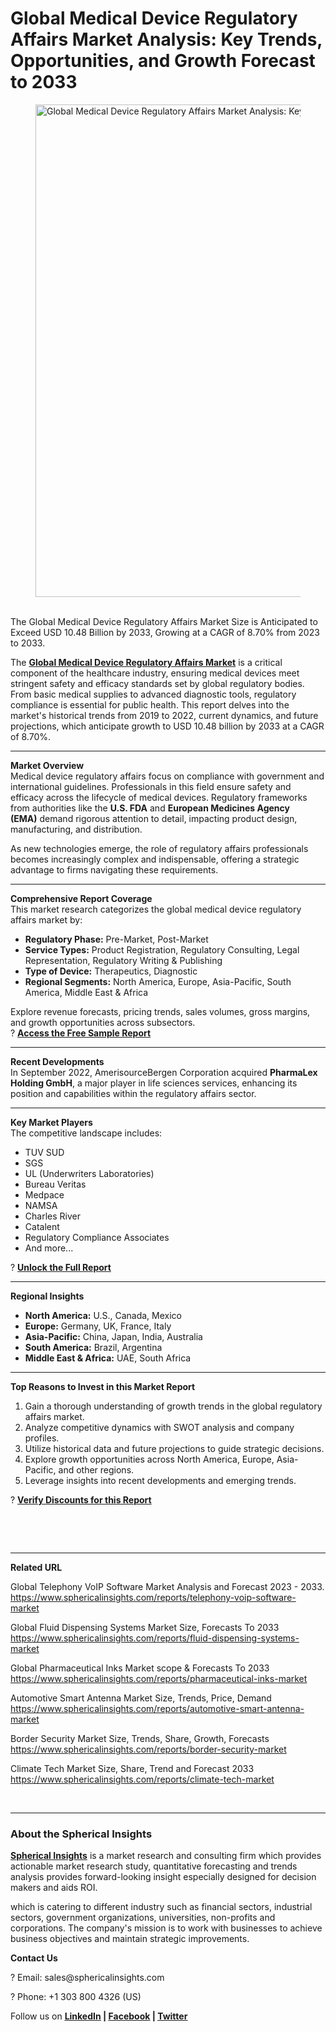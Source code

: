 <h1>Global Medical Device Regulatory Affairs Market Analysis: Key Trends, Opportunities, and Growth Forecast to 2033</h1>
<figure class="content-body__image"><img class="lazyload" src="https://fortunetelleroracle.com/upload/media/posts/2025-01/17/global-medical-device-regulatory-affairs-market-analysis-key-trends-opportunities-and-growth-forecast-to-2033_1737104991-b.jpg" alt="Global Medical Device Regulatory Affairs Market Analysis: Key Trends, Opportunities, and Growth Forecast to 2033" width="788" data-src="https://fortunetelleroracle.com/upload/media/posts/2025-01/17/global-medical-device-regulatory-affairs-market-analysis-key-trends-opportunities-and-growth-forecast-to-2033_1737104991-b.jpg" /></figure>
<div>&nbsp;</div>
<div class="content-body__description">The Global Medical Device Regulatory Affairs Market Size is Anticipated to Exceed USD 10.48 Billion by 2033, Growing at a CAGR of 8.70% from 2023 to 2033.</div>
<div class="content-body__detail">
<section id="section_0" class="entry fr-view">
<p>The&nbsp;<strong><a href="https://www.sphericalinsights.com/reports/medical-device-regulatory-affairs-market" target="_blank" rel="noopener">Global Medical Device Regulatory Affairs Market</a></strong>&nbsp;is a critical component of the healthcare industry, ensuring medical devices meet stringent safety and efficacy standards set by global regulatory bodies. From basic medical supplies to advanced diagnostic tools, regulatory compliance is essential for public health. This report delves into the market's historical trends from 2019 to 2022, current dynamics, and future projections, which anticipate growth to USD 10.48 billion by 2033 at a CAGR of 8.70%.</p>
<hr />
<p><strong>Market Overview</strong><br />Medical device regulatory affairs focus on compliance with government and international guidelines. Professionals in this field ensure safety and efficacy across the lifecycle of medical devices. Regulatory frameworks from authorities like the&nbsp;<strong>U.S. FDA</strong>&nbsp;and&nbsp;<strong>European Medicines Agency (EMA)</strong>&nbsp;demand rigorous attention to detail, impacting product design, manufacturing, and distribution.</p>
<p>As new technologies emerge, the role of regulatory affairs professionals becomes increasingly complex and indispensable, offering a strategic advantage to firms navigating these requirements.</p>
<hr />
<p><strong>Comprehensive Report Coverage</strong><br />This market research categorizes the global medical device regulatory affairs market by:</p>
<ul>
<li><strong>Regulatory Phase:</strong>&nbsp;Pre-Market, Post-Market</li>
<li><strong>Service Types:</strong>&nbsp;Product Registration, Regulatory Consulting, Legal Representation, Regulatory Writing &amp; Publishing</li>
<li><strong>Type of Device:</strong>&nbsp;Therapeutics, Diagnostic</li>
<li><strong>Regional Segments:</strong>&nbsp;North America, Europe, Asia-Pacific, South America, Middle East &amp; Africa</li>
</ul>
<p>Explore revenue forecasts, pricing trends, sales volumes, gross margins, and growth opportunities across subsectors.<br />?&nbsp;<strong><a href="https://www.sphericalinsights.com/request-sample/5985" target="_blank" rel="noopener">Access the Free Sample Report</a></strong></p>
<hr />
<p><strong>Recent Developments</strong><br />In September 2022, AmerisourceBergen Corporation acquired&nbsp;<strong>PharmaLex Holding GmbH</strong>, a major player in life sciences services, enhancing its position and capabilities within the regulatory affairs sector.</p>
<hr />
<p><strong>Key Market Players</strong><br />The competitive landscape includes:</p>
<ul>
<li>TUV SUD</li>
<li>SGS</li>
<li>UL (Underwriters Laboratories)</li>
<li>Bureau Veritas</li>
<li>Medpace</li>
<li>NAMSA</li>
<li>Charles River</li>
<li>Catalent</li>
<li>Regulatory Compliance Associates</li>
<li>And more...</li>
</ul>
<p>?&nbsp;<strong><a href="https://www.sphericalinsights.com/reports/medical-device-regulatory-affairs-market" target="_blank" rel="noopener">Unlock the Full Report</a></strong></p>
<hr />
<p><strong>Regional Insights</strong></p>
<ul>
<li><strong>North America:</strong>&nbsp;U.S., Canada, Mexico</li>
<li><strong>Europe:</strong>&nbsp;Germany, UK, France, Italy</li>
<li><strong>Asia-Pacific:</strong>&nbsp;China, Japan, India, Australia</li>
<li><strong>South America:</strong>&nbsp;Brazil, Argentina</li>
<li><strong>Middle East &amp; Africa:</strong>&nbsp;UAE, South Africa</li>
</ul>
<hr />
<p><strong>Top Reasons to Invest in this Market Report</strong></p>
<ol>
<li>Gain a thorough understanding of growth trends in the global regulatory affairs market.</li>
<li>Analyze competitive dynamics with SWOT analysis and company profiles.</li>
<li>Utilize historical data and future projections to guide strategic decisions.</li>
<li>Explore growth opportunities across North America, Europe, Asia-Pacific, and other regions.</li>
<li>Leverage insights into recent developments and emerging trends.</li>
</ol>
<p>?&nbsp;<strong><a href="https://www.sphericalinsights.com/request-discount/5985" target="_blank" rel="noopener">Verify Discounts for this Report</a></strong></p>
<p>&nbsp;</p>
<p>&nbsp;</p>
<hr />
<p><strong>Related URL</strong></p>
<p>Global Telephony VoIP Software Market Analysis and Forecast 2023 - 2033.<br /><a href="https://www.sphericalinsights.com/reports/telephony-voip-software-market">https://www.sphericalinsights.com/reports/telephony-voip-software-market</a>&nbsp;</p>
<p>Global Fluid Dispensing Systems Market Size, Forecasts To 2033<br /><a href="https://www.sphericalinsights.com/reports/fluid-dispensing-systems-market">https://www.sphericalinsights.com/reports/fluid-dispensing-systems-market</a>&nbsp;</p>
<p>Global Pharmaceutical Inks Market scope &amp; Forecasts To 2033<br /><a href="https://www.sphericalinsights.com/reports/pharmaceutical-inks-market">https://www.sphericalinsights.com/reports/pharmaceutical-inks-market</a>&nbsp;</p>
<p>Automotive Smart Antenna Market Size, Trends, Price, Demand<br /><a href="https://www.sphericalinsights.com/reports/automotive-smart-antenna-market">https://www.sphericalinsights.com/reports/automotive-smart-antenna-market</a>&nbsp;</p>
<p>Border Security Market Size, Trends, Share, Growth, Forecasts<br /><a href="https://www.sphericalinsights.com/reports/border-security-market">https://www.sphericalinsights.com/reports/border-security-market</a>&nbsp;</p>
<p>Climate Tech Market Size, Share, Trend and Forecast 2033<br /><a href="https://www.sphericalinsights.com/reports/climate-tech-market">https://www.sphericalinsights.com/reports/climate-tech-market</a>&nbsp;</p>
<p>&nbsp;</p>
<hr />
<h3><strong>About the Spherical Insights</strong></h3>
<p><strong><a href="https://www.sphericalinsights.com/" target="_blank" rel="noopener">Spherical Insights</a></strong>&nbsp;is a market research and consulting firm which provides actionable market research study, quantitative forecasting and trends analysis provides forward-looking insight especially designed for decision makers and aids ROI.</p>
<p>which is catering to different industry such as financial sectors, industrial sectors, government organizations, universities, non-profits and corporations. The company's mission is to work with businesses to achieve business objectives and maintain strategic improvements.</p>
<p><strong>Contact Us</strong></p>
<p>? Email:&nbsp;<a rel="noopener">sales@sphericalinsights.com</a></p>
<p>? Phone: +1 303 800 4326 (US)</p>
<p>Follow us on&nbsp;<strong><a href="https://www.linkedin.com/company/spherical-insight/"><u>LinkedIn</u></a>&nbsp;|&nbsp;<a href="https://www.facebook.com/sphericalinsights22"><u>Facebook</u></a>&nbsp;|&nbsp;<a href="https://twitter.com/SInsights_US"><u>Twitter</u></a></strong></p>
</section>
</div>
